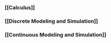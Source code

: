 ### [[Calculus]]
### [[Discrete Modeling and Simulation]]
### [[Continuous Modeling and Simulation]]